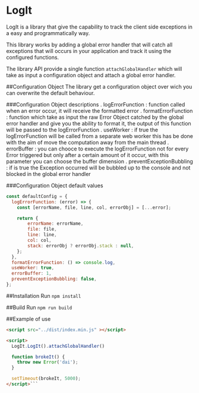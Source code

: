 # LogIt
LogIt is a library that give the capability to track the client side exceptions in a easy and programmatically way.

This library works by adding a global error handler that will catch all exceptions that will occurs in your application and track it using the configured functions.

The library API provide a single function ```attachGlobalHandler``` which will take as input a configuration object and attach a global error handler.

##Configuration Object
The library get a configuration object over wich you can overwrite the default behaviour.

###Configuration Object descriptions
. logErrorFunction <Function>: function called when an error occur, it will receive the formatted error
. formatErrorFunction <Function>: function which take as input the raw Error Object catched by the global error
handler and give you the ability to format it, the output of this function will be passed
to the logErrorFunction
. useWorker <boolean>: if true the logErrorFunction will be called from a separate web worker
this has be done with the aim of move the computation away from the main thread
. errorBuffer <number>: you can chooce to execute the logErrorFunction not for every 
Error triggered but only after a certain amount of it occur, with this parameter you can 
choose the buffer dimension
. preventExceptionBubbling <boolean>: if is true the Exception occurred will be bubbled up 
to the console and not blocked in the global error handler

###Configuration Object default values
```javascript
const defaultConfig = {
  logErrorFunction: (error) => {
    const [errorName, file, line, col, errorObj] = [...error];

    return {
        errorName: errorName,
        file: file,
        line: line,
        col: col,
        stack: errorObj ? errorObj.stack : null,
    };
  },
  formatErrorFunction: () => console.log,
  useWorker: true,
  errorBuffer: 1,
  preventExceptionBubbling: false,
};
```

##Installation 
Run  ```npm install```

##Build
Run  ```npm run build```

##Example of use

```html
<script src="../dist/index.min.js" ></script>

<script>
  LogIt.LogIt().attachGlobalHandler()

  function brokeIt() {
    throw new Error('dai');
  }

  setTimeout(brokeIt, 5000);
</script>```
